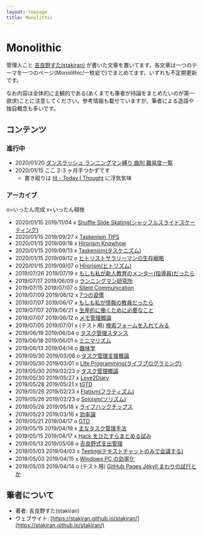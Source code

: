 ```yaml
---
layout: toppage
title: Monolithic
---
```


# Monolithic
管理人こと [吉良野すた(stakiran)](https://stakiran.github.io/stakiran/) が書いた文章を置いてます。各文章は一つのテーマを一つのページ(Monolithic/一枚岩で)でまとめてます。いずれも不定期更新です。

なお内容は全体的に主観的である(あくまでも筆者が持論をまとめたいのが第一欲求)ことに注意してください。参考情報も載せていますが、筆者による造語や独自概念も多いです。

## コンテンツ

### 進行中
- 2020/01/20 [ダンスラッシュ ランニングマン縛り 曲別 難易度一覧](runningman_difficulty_drs.md)
- 2020/01/15 ここ 2-3 ヶ月手つかずです
  - 書き殴りは [tit - Today I Thought](https://stakiran.github.io/tit/) に浮気気味

### アーカイブ
o=いったん完成 x=いったん頓挫

- 2020/01/15 2019/11/04 x [Shuffle Slide Skating(シャッフルスライドスケーティング)](shuffle_slide_skating.md)
- 2020/01/15 2019/09/27 x [Taskenism TIPS](taskenism_tips.md)
- 2020/01/15 2019/09/18 x [Hirorism Knowhow](hitorism_knowhow.md)
- 2020/01/15 2019/09/13 x [Taskenism(タスケニズム)](taskenism.md)
- 2020/01/15 2019/09/12 o [ヒトリストサラリーマンの生存戦略](hitorism_salaryman_strategy.md)
- 2020/01/15 2019/09/07 o [Hirorism(ヒトリズム)](hitorism.md)
- 2019/07/26 2019/07/19 x [もしも私が新人教育のメンター(指導員)だったら](if_i_am_a_mentor_of_newbie.md)
- 2019/07/17 2019/06/09 o [ランニングマン研究所](runningman.md)
- 2019/07/15 2019/07/07 o [Silent Communication](silent_communication.md)
- 2019/07/09 2019/06/12 x [7つの習慣](7habits.md)
- 2019/07/07 2019/06/17 x [もしも私が情報の教員だったら](if_i_am_an_ict_teacher.md)
- 2019/07/07 2019/06/21 x [生産的に働くために必要なこと](productive_work_requirement.md)
- 2019/07/07 2019/06/12 o [メモ管理概論](memo_management.md)
- 2019/07/05 2019/07/01 x (テスト用) [検索フォームを入れてみる](test_search_text.md)
- 2019/06/19 2019/06/04 o [タスク管理スタンス](task_management_stance.md)
- 2019/06/18 2019/06/01 o [ミニマリズム](minimalism.md)
- 2019/06/13 2019/04/14 o [趣味学](hobbilogy.md)
- 2019/05/30 2019/03/08 o [タスク管理支援概論](task_management_support.md)
- 2019/05/30 2019/03/01 o [Life Programming(ライフプログラミング)](life_programming.md)
- 2019/05/30 2019/02/23 o [タスク管理概論](task_management.md)
- 2019/05/30 2019/05/27 x [Love2Diary](diary.md)
- 2019/05/28 2019/05/21 x [tGTD](tgtd.md)
- 2019/05/26 2019/02/23 x [Flatism(フラティズム)](flatism.md)
- 2019/05/26 2019/02/23 o [Soloism(ソリズム)](soloism.md)
- 2019/05/26 2019/05/18 x [ライフハックチップス](lifehack_tips.md)
- 2019/05/23 2019/03/16 x [効率論](efficy.md)
- 2019/05/21 2019/04/17 o [GTD](gtd.md)
- 2019/05/15 2019/04/19 x [主なタスク管理手法](task_management_methods.md)
- 2019/05/15 2019/04/17 x [Hack をひたすらまとめる試み](hacks.md)
- 2019/05/13 2019/05/08 o [吉良野式支出管理](staspecon.md)
- 2019/05/03 2019/04/03 x [Teeting(テキストチャットのみで会議する)](teeting.md)
- 2019/05/03 2019/04/15 x [Windows PC の効率化](efficy_windows.md)
- 2019/05/03 2019/04/14 o (テスト用) [GitHub Pages Jekyll まわりの試行とか](test_githuboages_jekyll.md)

## 筆者について
- 著者: 吉良野すた(stakiran)
- ウェブサイト: [https://stakiran.github.io/stakiran/](https://stakiran.github.io/stakiran/)
